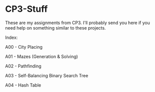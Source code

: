 # CP3-Stuff
These are my assignments from CP3.
I'll probably send you here if you need help on something similar to these projects.

Index:

A00 - City Placing

A01 - Mazes (Generation & Solving)

A02 - Pathfinding

A03 - Self-Balancing Binary Search Tree

A04 - Hash Table
